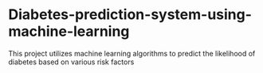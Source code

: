 # Diabetes-prediction-system-using-machine-learning
This project utilizes machine learning algorithms to predict the likelihood of diabetes based on various risk factors
